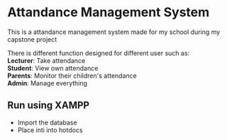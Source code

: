 # Attandance Management System

This is a attandance management system made for my school during my capstone project

There is different function designed for different user such as: <br />
**Lecturer**: Take attendance <br />
**Student**: View own attendance <br />
**Parents**: Monitor their children's attendance <br />
**Admin**: Manage everything <br />

## Run using XAMPP
* Import the database
* Place inti into hotdocs
